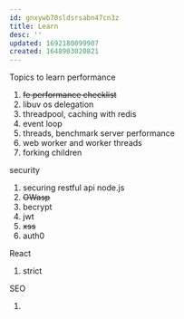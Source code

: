 ```yaml
---
id: gnxywb70sldsrsabn47cn3z
title: Learn
desc: ''
updated: 1692180099907
created: 1648903020821
---
```


Topics to learn
performance

1. ~~fe performance checklist~~
2. libuv os delegation
3. threadpool, caching with redis
4. event loop
5. threads, benchmark server performance
6. web worker and worker threads
7. forking children

security

1. securing restful api node.js
2. ~~OWasp~~
3. becrypt
4. jwt
5. ~~xss~~
6. auth0

React

1. strict

SEO

1.

